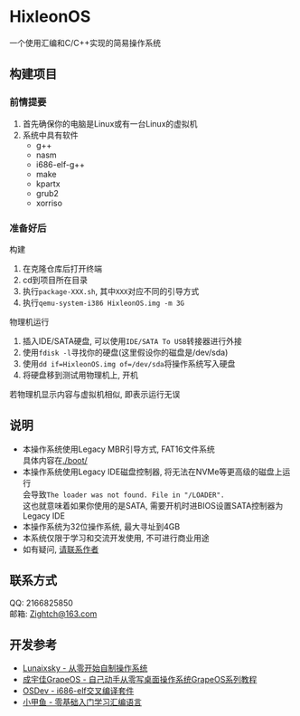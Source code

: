 # HixleonOS
一个使用汇编和C/C++实现的简易操作系统  

## 构建项目
### 前情提要
1. 首先确保你的电脑是Linux或有一台Linux的虚拟机
2. 系统中具有软件
   * g++
   * nasm
   * i686-elf-g++
   * make
   * kpartx
   * grub2
   * xorriso

### 准备好后
构建
1. 在克隆仓库后打开终端
2. cd到项目所在目录
3. 执行`package-XXX.sh`, 其中`XXX`对应不同的引导方式
4. 执行`qemu-system-i386 HixleonOS.img -m 3G`

物理机运行
1. 插入IDE/SATA硬盘, 可以使用`IDE/SATA To USB`转接器进行外接
2. 使用`fdisk -l`寻找你的硬盘(这里假设你的磁盘是/dev/sda)
3. 使用`dd if=HixleonOS.img of=/dev/sda`将操作系统写入硬盘
4. 将硬盘移到测试用物理机上, 开机

若物理机显示内容与虚拟机相似, 即表示运行无误

## 说明
* 本操作系统使用Legacy MBR引导方式, FAT16文件系统  
  具体内容在[./boot/](./boot/)
* 本操作系统使用Legacy IDE磁盘控制器, 将无法在NVMe等更高级的磁盘上运行  
  会导致`The loader was not found. File in "/LOADER".`  
  这也就意味着如果你使用的是SATA, 需要开机时进BIOS设置SATA控制器为Legacy IDE
* 本操作系统为32位操作系统, 最大寻址到4GB
* 本系统仅限于学习和交流开发使用, 不可进行商业用途  
* 如有疑问, [请联系作者](#联系方式)

## 联系方式
QQ: 2166825850  
邮箱: Zightch@163.com

## 开发参考
* [Lunaixsky - 从零开始自制操作系统](https://www.bilibili.com/video/BV1zv4y1g7J3/)
* [成宇佳GrapeOS - 自己动手从零写桌面操作系统GrapeOS系列教程](https://www.bilibili.com/video/BV1nv4y1b7Nj/)
* [OSDev - i686-elf交叉编译套件](https://wiki.osdev.org/GCC_Cross-Compiler)
* [小甲鱼 - 零基础入门学习汇编语言](https://www.bilibili.com/video/BV1Rs411c7HG/)

